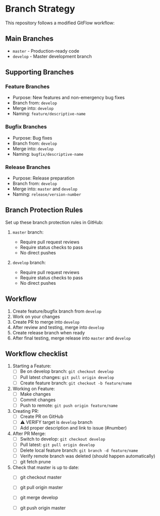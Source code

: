 # Branch Strategy

This repository follows a modified GitFlow workflow:

## Main Branches

- `master` - Production-ready code
- `develop` - Master development branch

## Supporting Branches

### Feature Branches
- Purpose: New features and non-emergency bug fixes
- Branch from: `develop`
- Merge into: `develop`
- Naming: `feature/descriptive-name`

### Bugfix Branches
- Purpose: Bug fixes
- Branch from: `develop`
- Merge into: `develop`
- Naming: `bugfix/descriptive-name`

### Release Branches
- Purpose: Release preparation
- Branch from: `develop`
- Merge into: `master` and `develop`
- Naming: `release/version-number`

## Branch Protection Rules

Set up these branch protection rules in GitHub:

1. `master` branch:
   - Require pull request reviews
   - Require status checks to pass
   - No direct pushes

2. `develop` branch:
   - Require pull request reviews
   - Require status checks to pass
   - No direct pushes

## Workflow

1. Create feature/bugfix branch from `develop`
2. Work on your changes
3. Create PR to merge into `develop`
4. After review and testing, merge into `develop`
5. Create release branch when ready
6. After final testing, merge release into `master` and `develop` 

## Workflow checklist

1. Starting a Feature:
   - [ ] Be on develop branch: `git checkout develop`
   - [ ] Pull latest changes: `git pull origin develop`
   - [ ] Create feature branch: `git checkout -b feature/name`

2. Working on Feature:
   - [ ] Make changes
   - [ ] Commit changes
   - [ ] Push to remote: `git push origin feature/name`

3. Creating PR:
   - [ ] Create PR on GitHub
   - [ ] ⚠️ VERIFY target is `develop` branch
   - [ ] Add proper description and link to issue (#number)

4. After PR Merge:
   - [ ] Switch to develop: `git checkout develop`
   - [ ] Pull latest: `git pull origin develop`
   - [ ] Delete local feature branch: `git branch -d feature/name`
   - [ ] Verify remote branch was deleted (should happen automatically)
   - [ ] git fetch prune

5. Check that master is up to date:
   - [ ] git checkout master
   - [ ] git pull origin master
   - [ ] git merge develop
   - [ ] git push origin master

